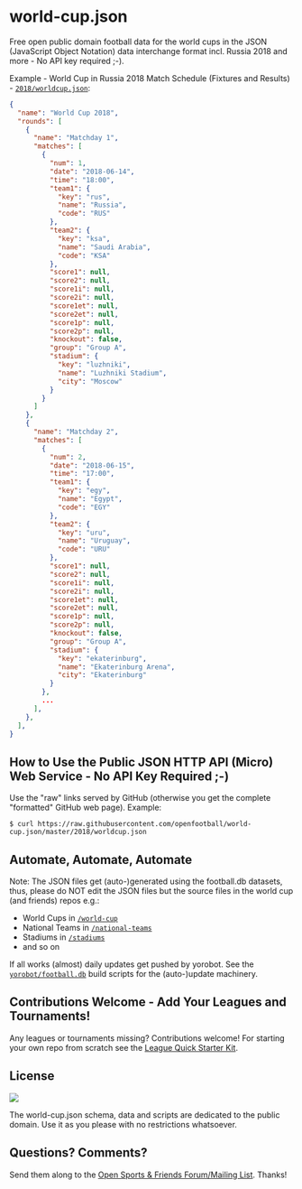 # world-cup.json

Free open public domain football data for the world cups in the JSON
(JavaScript Object Notation)
data interchange format
incl. Russia 2018 and more - No API key required ;-).



Example - World Cup in Russia 2018 Match Schedule (Fixtures and Results) - [`2018/worldcup.json`](https://raw.githubusercontent.com/openfootball/world-cup.json/master/2018/worldcup.json):

``` json
{
  "name": "World Cup 2018",
  "rounds": [
    {
      "name": "Matchday 1",
      "matches": [
        {
          "num": 1,
          "date": "2018-06-14",
          "time": "18:00",
          "team1": {
            "key": "rus",
            "name": "Russia",
            "code": "RUS"
          },
          "team2": {
            "key": "ksa",
            "name": "Saudi Arabia",
            "code": "KSA"
          },
          "score1": null,
          "score2": null,
          "score1i": null,
          "score2i": null,
          "score1et": null,
          "score2et": null,
          "score1p": null,
          "score2p": null,
          "knockout": false,
          "group": "Group A",
          "stadium": {
            "key": "luzhniki",
            "name": "Luzhniki Stadium",
            "city": "Moscow"
          }
        }
      ]
    },
    {
      "name": "Matchday 2",
      "matches": [
        {
          "num": 2,
          "date": "2018-06-15",
          "time": "17:00",
          "team1": {
            "key": "egy",
            "name": "Egypt",
            "code": "EGY"
          },
          "team2": {
            "key": "uru",
            "name": "Uruguay",
            "code": "URU"
          },
          "score1": null,
          "score2": null,
          "score1i": null,
          "score2i": null,
          "score1et": null,
          "score2et": null,
          "score1p": null,
          "score2p": null,
          "knockout": false,
          "group": "Group A",
          "stadium": {
            "key": "ekaterinburg",
            "name": "Ekaterinburg Arena",
            "city": "Ekaterinburg"
          }
        },
        ...
      ],
    },
  ],  
}
```


## How to Use the Public JSON HTTP API (Micro) Web Service - No API Key Required ;-)

Use the "raw" links served by GitHub (otherwise you get the complete "formatted" GitHub web page).
Example:

```
$ curl https://raw.githubusercontent.com/openfootball/world-cup.json/master/2018/worldcup.json
```





## Automate, Automate, Automate

Note: The JSON files get (auto-)generated using the football.db datasets, thus, please do NOT
edit the JSON files but the source files in the world cup (and friends) repos e.g.:

- World Cups in [`/world-cup`](https://github.com/openfootball/world-cup)
- National Teams in [`/national-teams`](https://github.com/openfootball/national-teams)
- Stadiums in [`/stadiums`](https://github.com/openfootball/stadiums)
- and so on


If all works (almost) daily updates get pushed by yorobot.
See the [`yorobot/football.db`](https://github.com/yorobot/football.db) build scripts for
the (auto-)update machinery.


## Contributions Welcome - Add Your Leagues and Tournaments!

Any leagues or tournaments missing? Contributions welcome!
For starting your own repo from scratch see the [League Quick Starter Kit](https://github.com/openfootball/your-league-starter).



## License

![](https://publicdomainworks.github.io/buttons/zero88x31.png)

The world-cup.json schema, data and scripts are dedicated to the public domain. Use it as you please with no restrictions whatsoever.


## Questions? Comments?

Send them along to the
[Open Sports & Friends Forum/Mailing List](http://groups.google.com/group/opensport).
Thanks!
